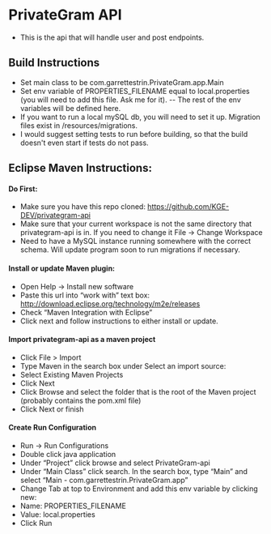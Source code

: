 # PrivateGram API
- This is the api that will handle user and post endpoints.

## Build Instructions
- Set main class to be com.garrettestrin.PrivateGram.app.Main
- Set env variable of PROPERTIES_FILENAME equal to local.properties (you will need to add this file. Ask me for it).
    -- The rest of the env variables will be defined here.
- If you want to run a local mySQL db, you will need to set it up. Migration files exist in /resources/migrations.
- I would suggest setting tests to run before building, so that the build doesn't even start if tests do not pass.


## Eclipse Maven Instructions:

#### Do First:
- Make sure you have this repo cloned: https://github.com/KGE-DEV/privategram-api
- Make sure that your current workspace is not the same directory that privategram-api is in. If you need to change it File -> Change Workspace
- Need to have a MySQL instance running somewhere with the correct schema. Will update program soon to run migrations if necessary.

#### Install or update Maven plugin:
- Open Help -> Install new software
- Paste this url into “work with” text box: http://download.eclipse.org/technology/m2e/releases
- Check “Maven Integration with Eclipse”
- Click next and follow instructions to either install or update.
#### Import privategram-api as a maven project
- Click File > Import
- Type Maven in the search box under Select an import source:
- Select Existing Maven Projects
- Click Next
- Click Browse and select the folder that is the root of the Maven project (probably contains the pom.xml file)
- Click Next or finish
#### Create Run Configuration
- Run -> Run Configurations
- Double click java application
- Under “Project” click browse and select PrivateGram-api
- Under “Main Class” click search. In the search box, type “Main” and select “Main - com.garrettestrin.PrivateGram.app”
- Change Tab at top to Environment and add this env variable by clicking new:
- Name: PROPERTIES_FILENAME
- Value: local.properties
- Click Run
